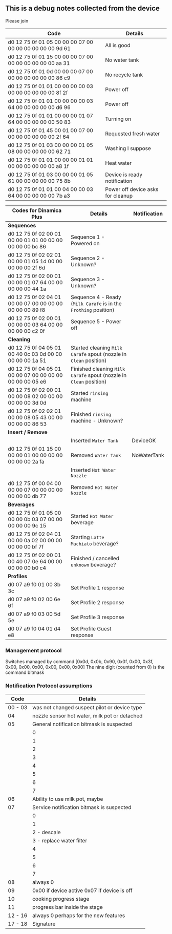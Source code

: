 ## This is a debug notes collected from the device

Please join

|Code                                                    | Details                            |
|--------------------------------------------------------|------------------------------------|
|d0 12 75 0f 01 05 00 00 00 07 00 00 00 00 00 00 00 9d 61|All is good                         |
|d0 12 75 0f 01 15 00 00 00 07 00 00 00 00 00 00 00 aa 31|No water tank                       |
|d0 12 75 0f 01 0d 00 00 00 07 00 00 00 00 00 00 00 86 c9|No recycle tank                     |
|d0 12 75 0f 01 01 00 00 00 00 03 00 00 00 00 00 00 8f 2f|Power off                           |
|d0 12 75 0f 01 01 00 00 00 00 03 64 00 00 00 00 00 d6 96|Power off                           |
|d0 12 75 0f 01 01 00 00 00 01 07 64 00 00 00 00 00 50 83|Turning on                          |
|d0 12 75 0f 01 45 00 01 00 07 00 00 00 00 00 00 00 2f 64|Requested fresh water               |
|d0 12 75 0f 01 03 00 00 00 01 05 08 00 00 00 00 00 62 71|Washing I suppose                   |
|d0 12 75 0f 01 01 00 00 00 01 01 00 00 00 00 00 00 a8 1f|Heat water                          |
|d0 12 75 0f 01 03 00 00 00 01 05 61 00 00 00 00 00 75 8b|Device is ready notification        |
|d0 12 75 0f 01 01 00 04 00 00 03 64 00 00 00 00 00 7b a3|Power off device asks for cleanup   |

|Codes for Dinamica Plus                                 | Details                            |Notification|
|--------------------------------------------------------|------------------------------------|------------|
|**Sequences**|||
|d0 12 75 0f 02 00 01 00 00 01 01 00 00 00 00 00 00 bc 86|Sequence 1 - Powered on             ||
|d0 12 75 0f 02 02 01 00 00 01 05 1d 00 00 00 00 00 2f 6d|Sequence 2 - Unknown?               ||
|d0 12 75 0f 02 00 01 00 00 01 07 64 00 00 00 00 00 44 1a|Sequence 3 - Unknown?               ||
|d0 12 75 0f 02 04 01 00 00 07 00 00 00 00 00 00 00 89 f8|Sequence 4 - Ready (`Milk Carafe` is in the `Frothing` position)||
|d0 12 75 0f 02 00 01 00 00 00 03 64 00 00 00 00 00 c2 0f|Sequence 5 - Power off              ||
|**Cleaning**|||
|d0 12 75 0f 04 05 01 00 40 0c 03 0d 00 00 00 00 00 1a 51|Started cleaning `Milk Carafe` spout (nozzle in `Clean` position)||
|d0 12 75 0f 04 05 01 00 00 07 00 00 00 00 00 00 00 05 e6|Finished cleaning `Milk Carafe` spout (nozzle in `Clean` position)||
|d0 12 75 0f 02 00 01 00 00 08 02 00 00 00 00 00 00 3d 0d|Started `rinsing` machine||
|d0 12 75 0f 02 02 01 00 00 08 05 43 00 00 00 00 00 86 53|Finished `rinsing` machine - Unknown?||
|**Insert / Remove**|||
|                                                        |Inserted `Water Tank`               |DeviceOK|
|d0 12 75 0f 01 15 00 00 00 01 00 00 00 00 00 00 00 2a fa|Removed `Water Tank`                |NoWaterTank|
|                                                        |Inserted `Hot Water Nozzle`         ||
|d0 12 75 0f 00 04 00 00 00 07 00 00 00 00 00 00 00 db 77|Removed `Hot Water Nozzle`          ||
|**Beverages**|||
|d0 12 75 0f 01 05 00 00 00 0b 03 07 00 00 00 00 00 9c 15|Started `Hot Water` beverage        ||
|d0 12 75 0f 02 04 01 00 00 0a 02 00 00 00 00 00 00 bf 7f|Starting `Latte Machiato` beverage?||
|d0 12 75 0f 02 00 01 00 40 07 0e 64 00 00 00 00 00 b0 c4|Finished / cancelled `unknown` beverage?||
|**Profiles**|||
|d0 07 a9 f0 01 00 3b 3c|Set Profile 1 response||
|d0 07 a9 f0 02 00 6e 6f|Set Profile 2 response||
|d0 07 a9 f0 03 00 5d 5e|Set Profile 3 response||
|d0 07 a9 f0 04 01 d4 e8|Set Profile Guest response||

### Management protocol

Switches managed by command [0x0d, 0x0b, 0x90, 0x0f, 0x00, 0x3f, 0x00, 0x00, 0x00, 0x00, 0x00, 0x00]
The nine digit (counted from 0) is the command bitmask

### Notification Protocol assumptions
|Code    | Details                                             |
|--------|-----------------------------------------------------|
|00 - 03 | was not changed suspect pilot or device type
|04      | nozzle sensor hot water, milk pot or detached
|05      | General notification bitmask is suspected
|        | 0
|        | 1
|        | 2
|        | 3
|        | 4
|        | 5
|        | 6
|        | 7
|06      | Ability to use milk pot, maybe
|07      | Service notification bitmask is suspected
|        | 0
|        | 1
|        | 2 - descale
|        | 3 - replace water filter
|        | 4
|        | 5
|        | 6
|        | 7
|08      | always 0
|09      | 0x00 if device active 0x07 if device is off
|10      | cooking progress stage
|11      | progress bar inside the stage
|12 - 16 | always 0 perhaps for the new features
|17 - 18 | Signature